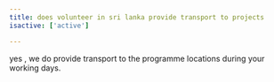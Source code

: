 ```yaml
---
title: does volunteer in sri lanka provide transport to projects
isactive: ['active']

---
```

yes , we do provide transport to the programme locations during your working days.
